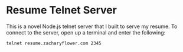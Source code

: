# Resume Telnet Server

This is a novel Node.js telnet server that I built to serve my resume. To connect to the server, open up a terminal and enter the following:

    telnet resume.zacharyflower.com 2345
